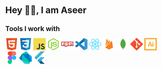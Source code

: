 # Hey 🙋‍♂️, I am Aseer 
## Tools I work with


<img src="https://github.com/devicons/devicon/blob/master/icons/html5/html5-original.svg" width="40" /> <img src="https://github.com/devicons/devicon/blob/master/icons/css3/css3-original.svg" width="40" />
<img src="https://github.com/devicons/devicon/blob/master/icons/javascript/javascript-original.svg" width="40" /> 
<img src="https://github.com/devicons/devicon/blob/master/icons/nodejs/nodejs-original.svg" width="40" />
<img src="https://github.com/devicons/devicon/blob/master/icons/npm/npm-original-wordmark.svg" width="40" /> <img src="https://github.com/devicons/devicon/blob/master/icons/vscode/vscode-original.svg" width="40" />
<img src="https://github.com/devicons/devicon/blob/master/icons/react/react-original.svg" width="40" />
<img src="https://github.com/devicons/devicon/blob/master/icons/firebase/firebase-plain.svg" width="40" />
<img src="https://github.com/devicons/devicon/blob/master/icons/mongodb/mongodb-plain.svg" width="40" />
<img src="https://github.com/devicons/devicon/blob/master/icons/git/git-plain.svg" width="40" />
<img src="https://github.com/devicons/devicon/blob/master/icons/illustrator/illustrator-line.svg" width="40" />
<img src="https://github.com/devicons/devicon/blob/master/icons/figma/figma-original.svg" width="40" />
<img src="https://github.com/devicons/devicon/blob/master/icons/dart/dart-original.svg" width="40" />
<img src="https://github.com/devicons/devicon/blob/master/icons/flutter/flutter-original.svg" width="40" />





